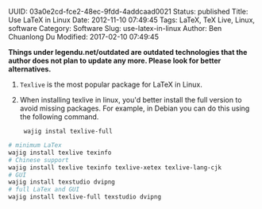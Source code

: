 UUID: 03a0e2cd-fce2-48ec-9fdd-4addcaad0021
Status: published
Title: Use LaTeX in Linux
Date: 2012-11-10 07:49:45
Tags: LaTeX, TeX Live, Linux, software
Category: Software
Slug: use-latex-in-linux
Author: Ben Chuanlong Du
Modified: 2017-02-10 07:49:45

**Things under legendu.net/outdated are outdated technologies that the author does not plan to update any more. Please look for better alternatives.**
 
1. `Texlive` is the most popular package for LaTeX in Linux.

1. When installing texlive in linux, 
you'd better install the full version to avoid missing packages.
For example, in Debian you can do this using the following command.

        wajig instal texlive-full


```bash
# minimum LaTex
wajig install texlive texinfo
# Chinese support
wajig install texlive texinfo texlive-xetex texlive-lang-cjk 
# GUI
wajig install texstudio dvipng 
# full LaTex and GUI
wajig install texlive-full texstudio dvipng
```

